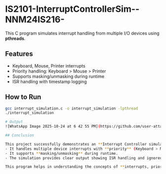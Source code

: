 # IS2101-InterruptControllerSim--NNM24IS216-

This C program simulates interrupt handling from multiple I/O devices using **pthreads**.

## Features
- Keyboard, Mouse, Printer interrupts
- Priority handling: Keyboard > Mouse > Printer
- Supports masking/unmasking during runtime
- ISR handling with timestamp logging

## How to Run
```bash
gcc interrupt_simulation.c -o interrupt_simulation -lpthread
./interrupt_simulation

# Output
![WhatsApp Image 2025-10-24 at 6 42 55 PM](https://github.com/user-attachments/assets/7b82a8b1-d64a-4b22-8c04-a5f06e048b97)

## Conclusion

This project successfully demonstrates an **Interrupt Controller simulation** using C and pthreads.  
- It handles multiple device interrupts with **priority** (Keyboard > Mouse > Printer).  
- It supports **masking/unmasking** during runtime.  
- The simulation provides clear output showing ISR handling and ignored interrupts.  

This program helps in understanding the concepts of **interrupts, priority handling, masking, and multithreading** in real-world systems.

